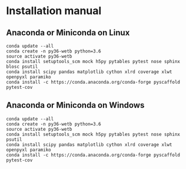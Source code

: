
# Installation manual


## Anaconda or Miniconda on Linux

```
conda update --all
conda create -n py36-wetb python=3.6
source activate py36-wetb
conda install setuptools_scm mock h5py pytables pytest nose sphinx blosc psutil
conda install scipy pandas matplotlib cython xlrd coverage xlwt openpyxl paramiko
conda install -c https://conda.anaconda.org/conda-forge pyscaffold pytest-cov
```

## Anaconda or Miniconda on Windows

```
conda update --all
conda create -n py36-wetb python=3.6
source activate py36-wetb
conda install setuptools_scm mock h5py pytables pytest nose sphinx psutil
conda install scipy pandas matplotlib cython xlrd coverage xlwt openpyxl paramiko
conda install -c https://conda.anaconda.org/conda-forge pyscaffold pytest-cov
```

